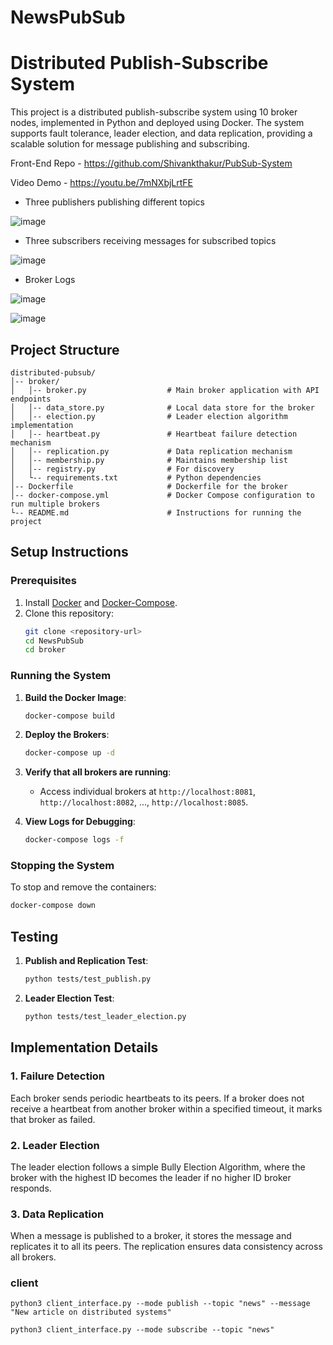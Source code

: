 # NewsPubSub

# Distributed Publish-Subscribe System

This project is a distributed publish-subscribe system using 10 broker nodes, implemented in Python and deployed using Docker. The system supports fault tolerance, leader election, and data replication, providing a scalable solution for message publishing and subscribing.

Front-End Repo - https://github.com/Shivankthakur/PubSub-System

Video Demo - https://youtu.be/7mNXbjLrtFE

- Three publishers publishing different topics

![image](https://github.com/user-attachments/assets/2fef2a9a-530c-485b-bb56-0194ecd4b75a)


- Three subscribers receiving messages for subscribed topics
 
![image](https://github.com/user-attachments/assets/c5afd050-6862-48bb-9a25-6e722b3be445)


- Broker Logs

![image](https://github.com/user-attachments/assets/066a2761-25be-4237-844e-4f4f852733ea)

![image](https://github.com/user-attachments/assets/f883a5a2-6964-4c62-aaf6-6b2806e4804f)



## **Project Structure**


```
distributed-pubsub/
│-- broker/
│   │-- broker.py                  # Main broker application with API endpoints
│   │-- data_store.py              # Local data store for the broker
│   │-- election.py                # Leader election algorithm implementation
│   │-- heartbeat.py               # Heartbeat failure detection mechanism
│   │-- replication.py             # Data replication mechanism
│   │-- membership.py              # Maintains membership list
│   │-- registry.py                # For discovery 
│   └-- requirements.txt           # Python dependencies
│-- Dockerfile                     # Dockerfile for the broker
│-- docker-compose.yml             # Docker Compose configuration to run multiple brokers
└-- README.md                      # Instructions for running the project
```

## **Setup Instructions**

### **Prerequisites**

1. Install [Docker](https://www.docker.com/) and [Docker-Compose](https://docs.docker.com/compose/).
2. Clone this repository:
   ```bash
   git clone <repository-url>
   cd NewsPubSub
   cd broker
   ```

### **Running the System**

1. **Build the Docker Image**:
   ```bash
   docker-compose build
   ```

2. **Deploy the Brokers**:
   ```bash
   docker-compose up -d
   ```

3. **Verify that all brokers are running**:
   - Access individual brokers at `http://localhost:8081`, `http://localhost:8082`, ..., `http://localhost:8085`.

4. **View Logs for Debugging**:
   ```bash
   docker-compose logs -f
   ```

### **Stopping the System**

To stop and remove the containers:
```bash
docker-compose down
```

## **Testing**

1. **Publish and Replication Test**:
   ```bash
   python tests/test_publish.py
   ```

2. **Leader Election Test**:
   ```bash
   python tests/test_leader_election.py
   ```

## **Implementation Details**

### **1. Failure Detection**
Each broker sends periodic heartbeats to its peers. If a broker does not receive a heartbeat from another broker within a specified timeout, it marks that broker as failed.

### **2. Leader Election**
The leader election follows a simple Bully Election Algorithm, where the broker with the highest ID becomes the leader if no higher ID broker responds.

### **3. Data Replication**
When a message is published to a broker, it stores the message and replicates it to all its peers. The replication ensures data consistency across all brokers.


### client

```
python3 client_interface.py --mode publish --topic "news" --message "New article on distributed systems"
```

```
python3 client_interface.py --mode subscribe --topic "news" 
```
